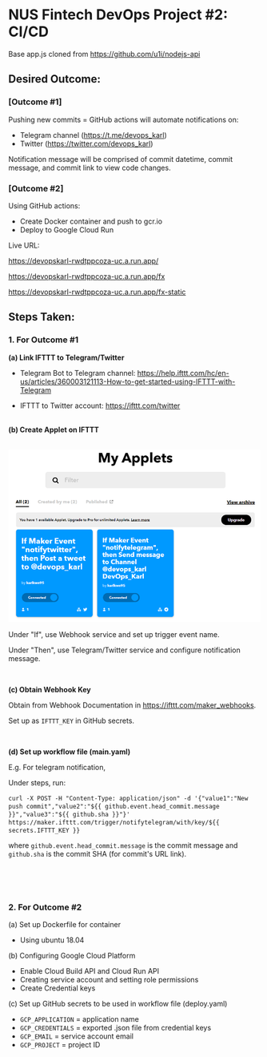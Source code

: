 # NUS Fintech DevOps Project #2: CI/CD

Base app.js cloned from https://github.com/u1i/nodejs-api

## Desired Outcome: 

### [Outcome #1] 

Pushing new commits = GitHub actions will automate notifications on: 
* Telegram channel (https://t.me/devops_karl)
* Twitter (https://twitter.com/devops_karl) 

Notification message will be comprised of commit datetime, commit message, and commit link to view code changes. 
<br>
### [Outcome #2]

Using GitHub actions: 
* Create Docker container and push to gcr.io
* Deploy to Google Cloud Run 

Live URL: 

https://devopskarl-rwdtppcoza-uc.a.run.app/

https://devopskarl-rwdtppcoza-uc.a.run.app/fx

https://devopskarl-rwdtppcoza-uc.a.run.app/fx-static


## Steps Taken:

### 1. For Outcome #1

<b>(a) Link IFTTT to Telegram/Twitter</b>

- Telegram Bot to Telegram channel: https://help.ifttt.com/hc/en-us/articles/360003121113-How-to-get-started-using-IFTTT-with-Telegram

- IFTTT to Twitter account: https://ifttt.com/twitter

<br> 
<b>(b) Create Applet on IFTTT</b>
<br>
<br>

![](./img/ifttt_1.PNG)

Under "If", use Webhook service and set up trigger event name. 


Under "Then", use Telegram/Twitter service and configure notification message. 

<br>
 
<b>(c) Obtain Webhook Key</b>

Obtain from Webhook Documentation in https://ifttt.com/maker_webhooks.

Set up as `IFTTT_KEY` in GitHub secrets. 

<br>

<b>(d) Set up workflow file (main.yaml)</b>

E.g. For telegram notification,

Under steps, run: 


```
curl -X POST -H "Content-Type: application/json" -d '{"value1":"New push commit","value2":"${{ github.event.head_commit.message }}","value3":"${{ github.sha }}"}' https://maker.ifttt.com/trigger/notifytelegram/with/key/${{ secrets.IFTTT_KEY }}
```

where `github.event.head_commit.message` is the commit message and `github.sha` is the commit SHA (for commit's URL link).  


<br>
<br>
<br>

### 2. For Outcome #2

(a) Set up Dockerfile for container

* Using ubuntu 18.04 

(b) Configuring Google Cloud Platform

* Enable Cloud Build API and Cloud Run API
* Creating service account and setting role permissions
* Create Credential keys

(c) Set up GitHub secrets to be used in workflow file (deploy.yaml)

* `GCP_APPLICATION` = application name
* `GCP_CREDENTIALS` = exported .json file from credential keys 
* `GCP_EMAIL` = service account email 
* `GCP_PROJECT` = project ID
